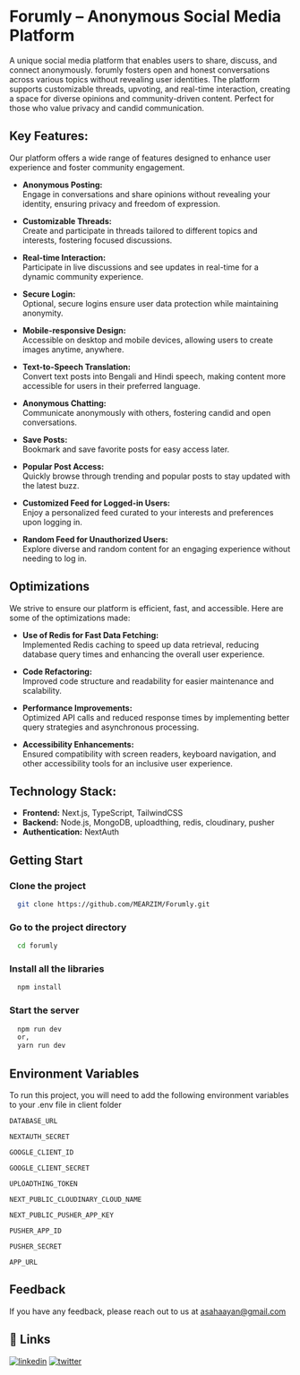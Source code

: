 
# Forumly – Anonymous Social Media Platform

A unique social media platform that enables users to share, discuss, and connect anonymously. forumly fosters open and honest conversations across various topics without revealing user identities. The platform supports customizable threads, upvoting, and real-time interaction, creating a space for diverse opinions and community-driven content. Perfect for those who value privacy and candid communication.

## Key Features:


Our platform offers a wide range of features designed to enhance user experience and foster community engagement.


- **Anonymous Posting:**  
  Engage in conversations and share opinions without revealing your identity, ensuring privacy and freedom of expression.

- **Customizable Threads:**  
  Create and participate in threads tailored to different topics and interests, fostering focused discussions.

- **Real-time Interaction:**  
  Participate in live discussions and see updates in real-time for a dynamic community experience.

- **Secure Login:**  
  Optional, secure logins ensure user data protection while maintaining anonymity.

- **Mobile-responsive Design:**  
  Accessible on desktop and mobile devices, allowing users to create images anytime, anywhere.

- **Text-to-Speech Translation:**  
  Convert text posts into Bengali and Hindi speech, making content more accessible for users in their preferred language.

- **Anonymous Chatting:**  
  Communicate anonymously with others, fostering candid and open conversations.

- **Save Posts:**  
  Bookmark and save favorite posts for easy access later.

- **Popular Post Access:**  
  Quickly browse through trending and popular posts to stay updated with the latest buzz.

- **Customized Feed for Logged-in Users:**  
  Enjoy a personalized feed curated to your interests and preferences upon logging in.

- **Random Feed for Unauthorized Users:**  
  Explore diverse and random content for an engaging experience without needing to log in.



## Optimizations

We strive to ensure our platform is efficient, fast, and accessible. Here are some of the optimizations made:

- **Use of Redis for Fast Data Fetching:**  
  Implemented Redis caching to speed up data retrieval, reducing database query times and enhancing the overall user experience.

- **Code Refactoring:**  
  Improved code structure and readability for easier maintenance and scalability.

- **Performance Improvements:**  
  Optimized API calls and reduced response times by implementing better query strategies and asynchronous processing.

- **Accessibility Enhancements:**  
  Ensured compatibility with screen readers, keyboard navigation, and other accessibility tools for an inclusive user experience.




## Technology Stack:

- **Frontend:** Next.js, TypeScript, TailwindCSS
- **Backend:** Node.js, MongoDB, uploadthing, redis, cloudinary, pusher
- **Authentication:** NextAuth 


## Getting Start

### Clone the project

```bash
  git clone https://github.com/MEARZIM/Forumly.git
```

### Go to the project directory

```bash
  cd forumly
```

### Install all the libraries

```bash
  npm install
```

### Start the server

```bash
  npm run dev
  or,
  yarn run dev
```


## Environment Variables

To run this project, you will need to add the following environment variables to your .env file in client folder


`DATABASE_URL`

`NEXTAUTH_SECRET`

`GOOGLE_CLIENT_ID`

`GOOGLE_CLIENT_SECRET`

`UPLOADTHING_TOKEN`

`NEXT_PUBLIC_CLOUDINARY_CLOUD_NAME`

`NEXT_PUBLIC_PUSHER_APP_KEY`

`PUSHER_APP_ID`

`PUSHER_SECRET`

`APP_URL`
## Feedback

If you have any feedback, please reach out to us at asahaayan@gmail.com


## 🔗 Links
[![linkedin](https://img.shields.io/badge/linkedin-0A66C2?style=for-the-badge&logo=linkedin&logoColor=white)](https://www.linkedin.com/)
[![twitter](https://img.shields.io/badge/twitter-1DA1F2?style=for-the-badge&logo=twitter&logoColor=white)](https://twitter.com/)

